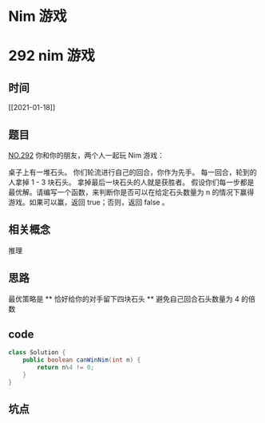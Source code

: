 # Nim 游戏
# 292 nim 游戏
## 时间
[[2021-01-18]]
## 题目
[NO.292](link)
你和你的朋友，两个人一起玩 Nim 游戏：

桌子上有一堆石头。
你们轮流进行自己的回合，你作为先手。
每一回合，轮到的人拿掉 1 - 3 块石头。
拿掉最后一块石头的人就是获胜者。
假设你们每一步都是最优解。请编写一个函数，来判断你是否可以在给定石头数量为 n 的情况下赢得游戏。如果可以赢，返回 true；否则，返回 false 。

 
## 相关概念
推理

## 思路
最优策略是 ** 恰好给你的对手留下四块石头 **
避免自己回合石头数量为 4 的倍数

## code
```java
class Solution {
    public boolean canWinNim(int n) {
        return n%4 != 0;
    }
}

```

## 坑点

